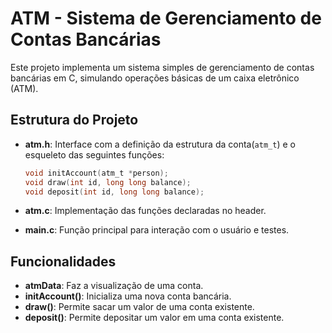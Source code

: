 # ATM - Sistema de Gerenciamento de Contas Bancárias

Este projeto implementa um sistema simples de gerenciamento de contas bancárias em C, simulando operações básicas de um caixa eletrônico (ATM).

## Estrutura do Projeto

- **atm.h**: Interface com a definição da estrutura da conta(`atm_t`) e o esqueleto das seguintes funções:
    ```c
    void initAccount(atm_t *person);
    void draw(int id, long long balance);
    void deposit(int id, long long balance);
    ```

- **atm.c**: Implementação das funções declaradas no header.

- **main.c**: Função principal para interação com o usuário e testes.

## Funcionalidades

- **atmData**: Faz a visualização de uma conta.
- **initAccount()**: Inicializa uma nova conta bancária.
- **draw()**: Permite sacar um valor de uma conta existente.
- **deposit()**: Permite depositar um valor em uma conta existente.